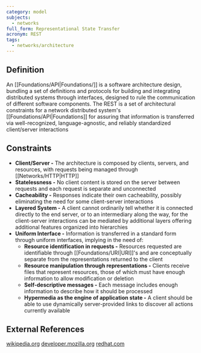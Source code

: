 ```yaml
---
category: model
subjects:
  - networks
full_form: Representational State Transfer
acronym: REST
tags:
  - networks/architecture
---
```


## Definition
An [[Foundations/API|Foundations/]] is a software architecture design, bundling a set of definitions and protocols for building and integrating distributed systems through interfaces, designed to rule the communication of different software components. The REST is a set of architectural constraints for a network distributed system's [[Foundations/API|Foundations]] for assuring that information is transferred via well-recognized, language-agnostic, and reliably standardized client/server interactions

## Constraints
- **Client/Server -** The architecture is composed by clients, servers, and resources, with requests being managed through [[Networks/HTTP|HTTP]]
- **Statelessness -** No client content is stored on the server between requests and each request is separate and unconnected
- **Cacheability -** Responses indicate their own cacheability, possibly eliminating the need for some client-server interactions
- **Layered System -** A client cannot ordinarily tell whether it is connected directly to the end server, or to an intermediary along the way, for the client-server interactions can be mediated by additional layers offering additional features organized into hierarchies
- **Uniform Interface -** Information is transferred in a standard form through uniform interfaces, implying in the need of:
	- **Resource identification in requests -** Resources requested are identifiable through [[Foundations/URI|URI]]'s and are conceptually separate from the representations returned to the client
	- **Resource manipulation through representations -** Clients receive files that represent resources, those of which must have enough information to allow modification or deletion
	- **Self-descriptive messages -** Each message includes enough information to describe how it should be processed
	- **Hypermedia as the engine of application state -** A client should be able to use dynamically server-provided links to discover all actions currently available
	
## External References
[wikipedia.org](https://en.wikipedia.org/wiki/REST)
[developer.mozilla.org](https://developer.mozilla.org/en-US/docs/Glossary/REST)
[redhat.com](https://www.redhat.com/en/topics/api/what-is-a-rest-api)
